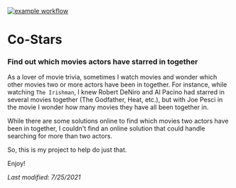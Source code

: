 [![example workflow](https://github.com/irby/moviedb/actions/workflows/deploy-qa.yml/badge.svg)](https://github.com/coryrylan/angular-github-actions/actions)

# Co-Stars
### Find out which movies actors have starred in together

As a lover of movie trivia, sometimes I watch movies and wonder which other movies two or more actors have been in together. For instance, while watching `The Irishman`, I knew Robert DeNiro and Al Pacino had starred in several movies together (The Godfather, Heat, etc.), but with Joe Pesci in the movie I wonder how many movies they have all been together in.

While there are some solutions online to find which movies two actors have been in together, I couldn't find an online solution that could handle searching for more than two actors.

So, this is my project to help do just that.

Enjoy!

*Last modified: 7/25/2021*
